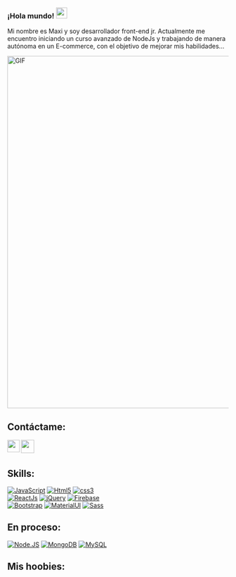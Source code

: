 ### ¡Hola mundo! <img src="https://media.giphy.com/media/hvRJCLFzcasrR4ia7z/giphy.gif" width="25px">

Mi nombre es Maxi y soy desarrollador front-end jr. Actualmente me encuentro iniciando un curso avanzado de NodeJs y trabajando de manera autónoma en un E-commerce, con el objetivo de mejorar mis habilidades...

<img align="center" alt="GIF" src="https://experienciajoven.com/wp-content/uploads/2021/03/que-hace-un-programador-web.gif" width="800" />

## Contáctame:
<a href="https://www.instagram.com/maxiferrioli/?hl=es-la"><img align="left" alt="" width="28px" src="https://raw.githubusercontent.com/hussainweb/hussainweb/main/icons/instagram.png"/> </a>
<a href="https://www.linkedin.com/in/maximiliano-adri%C3%A1n-ferrioli/
"><img align="left" alt="" width="30px" src="https://raw.githubusercontent.com/peterthehan/peterthehan/master/assets/linkedin.svg" /></a>

<br></br>

## Skills:
[![JavaScript](https://img.shields.io/badge/JavaScript-45B3FF?style=for-the-badge&logo=javascript&logoColor=white&labelColor=101010)](#)
[![Html5](https://img.shields.io/badge/HTML5-45B3FF?style=for-the-badge&logo=html5&logoColor=white&labelColor=101010)](#)
[![css3](https://img.shields.io/badge/CSS3-45B3FF?style=for-the-badge&logo=css3&logoColor=white&labelColor=101010)](#)
</br>
[![ReactJs](https://img.shields.io/badge/React.Js-FFFFFF?style=for-the-badge&logo=react&logoColor=white&labelColor=101010)](#)
[![jQuery](https://img.shields.io/badge/jQuery-FFFFFF?style=for-the-badge&logo=jquery&logoColor=white&labelColor=101010)](#)
[![Firebase](https://img.shields.io/badge/Firebase-FFFFFF?style=for-the-badge&logo=firebase&logoColor=white&labelColor=101010)]()
</br>
[![Bootstrap](https://img.shields.io/badge/Bootstrap-45B3FF?style=for-the-badge&logo=bootstrap&logoColor=white&labelColor=101010)](#)
[![MaterialUI](https://img.shields.io/badge/Material.UI-45B3FF?style=for-the-badge&logo=materialui&logoColor=white&labelColor=101010)](#)
[![Sass](https://img.shields.io/badge/Sass-45B3FF?style=for-the-badge&logo=sass&logoColor=white&labelColor=101010)](#)

## En proceso:
[![Node.JS](https://img.shields.io/badge/Node.JS-0346EC?style=for-the-badge&logo=node.js&logoColor=white&labelColor=101010)]()
[![MongoDB](https://img.shields.io/badge/MongoDB-FFE315?style=for-the-badge&logo=mongodb&logoColor=white&labelColor=101010)]()
[![MySQL](https://img.shields.io/badge/MySQL-0346EC?style=for-the-badge&logo=mysql&logoColor=white&labelColor=101010)]()
</br>

## Mis hoobies:
